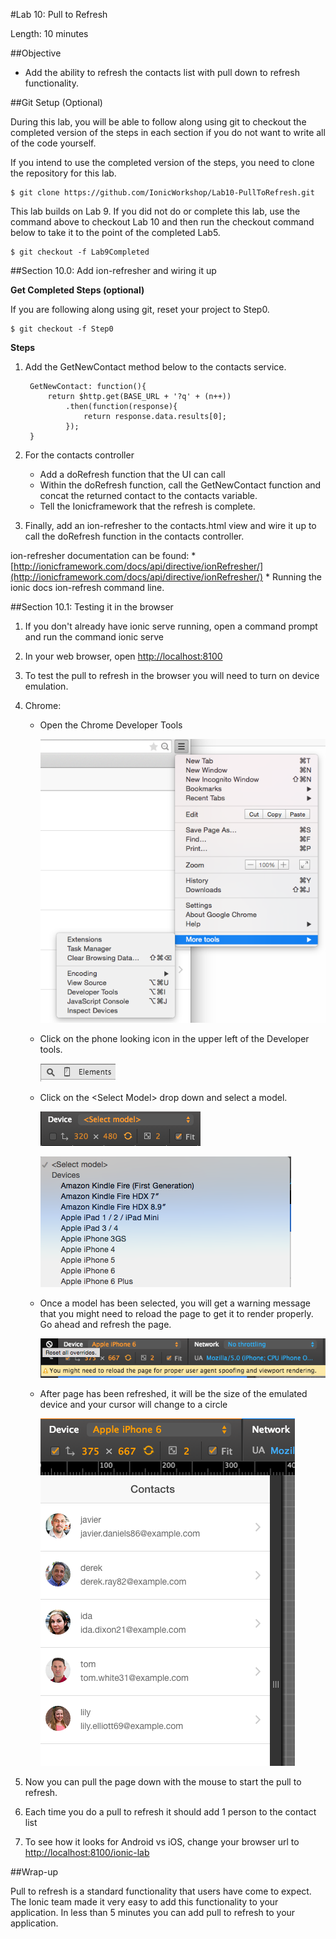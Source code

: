 #Lab 10: Pull to Refresh

Length: 10 minutes

##Objective

* Add the ability to refresh the contacts list with pull down to refresh functionality.

<!-- START doctoc generated TOC please keep comment here to allow auto update -->
<!-- DON'T EDIT THIS SECTION, INSTEAD RE-RUN doctoc TO UPDATE -->

<!-- END doctoc generated TOC please keep comment here to allow auto update -->

##Git Setup (Optional)

During this lab, you will be able to follow along using git to checkout the completed version of the steps in each section if you do not want to write all of the code yourself. 

If you intend to use the completed version of the steps, you need to clone the repository for this lab.

    $ git clone https://github.com/IonicWorkshop/Lab10-PullToRefresh.git

This lab builds on Lab 9.  If you did not do or complete this lab, use the command above to checkout Lab 10 and then run the checkout command below to take it to the point of the completed Lab5.

    $ git checkout -f Lab9Completed


##Section 10.0: Add ion-refresher and wiring it up

**Get Completed Steps (optional)**

If you are following along using git, reset your project to Step0.

    $ git checkout -f Step0

**Steps**

1. Add the GetNewContact method below to the contacts service.

        GetNewContact: function(){
            return $http.get(BASE_URL + '?q' + (n++))
                .then(function(response){
                    return response.data.results[0];
                });
        }
        
1. For the contacts controller

    * Add a doRefresh function that the UI can call
    * Within the doRefresh function, call the GetNewContact function and concat the returned contact to the contacts variable.
    * Tell the Ionicframework that the refresh is complete.  
1. Finally, add an ion-refresher to the contacts.html view and wire it up to call the doRefresh function in the contacts controller.  

ion-refresher documentation can be found:
    * [http://ionicframework.com/docs/api/directive/ionRefresher/](http://ionicframework.com/docs/api/directive/ionRefresher/)
    * Running the ionic docs ion-refresh command line.

##Section 10.1: Testing it in the browser

1. If you don't already have ionic serve running, open a command prompt and run the command ionic serve
1. In your web browser, open [http://localhost:8100](http://localhost:8100)
1. To test the pull to refresh in the browser you will need to turn on device emulation.
1. Chrome:
    * Open the Chrome Developer Tools
    
        ![Lab10-OpenDeveloperTools.png](images/Lab10/Lab10-ChromeOpenDeveloperTools.png)
    
    *  Click on the phone looking icon in the upper left of the Developer tools.
    
        ![Lab10-TurnOnDeviceEmulationChrome.png](images/Lab10/Lab10-ChromeTurnOnDeviceEmulation.png)
        
    * Click on the &lt;Select Model&gt; drop down and select a model.  
        
        ![Lab10-ChromeDeviceEmulationSelectModel.png](images/Lab10/Lab10-ChromeDeviceEmulationSelectModelEmpty.png)
        
        ![Lab10-ChromeDeviceEmulationSelectModel.png](images/Lab10/Lab10-ChromeDeviceEmulationSelectDevice.png)
        
    * Once a model has been selected, you will get a warning message that you might need to reload the page to get it to render properly.  Go ahead and refresh the page.    
        
        ![Lab10-ChromeDeviceEmulationRefreshWarning.png](images/Lab10/Lab10-ChromeDeviceEmulationRefreshWarning.png)
        
    * After page has been refreshed, it will be the size of the emulated device and your cursor will change to a circle
        
        ![Lab10-ChromeDeviceEmulationRunning.png](images/Lab10/Lab10-ChromeDeviceEmulationRunning.png)
        
1. Now you can pull the page down with the mouse to start the pull to refresh.
1. Each time you do a pull to refresh it should add 1 person to the contact list
1. To see how it looks for Android vs iOS, change your browser url to [http://localhost:8100/ionic-lab](http://localhost:8100/ionic-lab)

##Wrap-up

Pull to refresh is a standard functionality that users have come to expect.  The Ionic team made it very easy to add this functionality to your application.  In less than 5 minutes you can add pull to refresh to your application.
